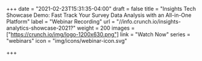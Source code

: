 +++
date = "2021-02-23T15:31:35-04:00"
draft = false
title = "Insights Tech Showcase Demo: Fast Track Your Survey Data Analysis with an All-in-One Platform"
label = "Webinar Recording"
url = "//info.crunch.io/insights-analytics-showcase-2021?"
weight = 200
images = ["https://crunch.io/img/logo-1200x630.png"]
link = "Watch Now"
series = "webinars"
icon = "img/icons/webinar-icon.svg"

+++
